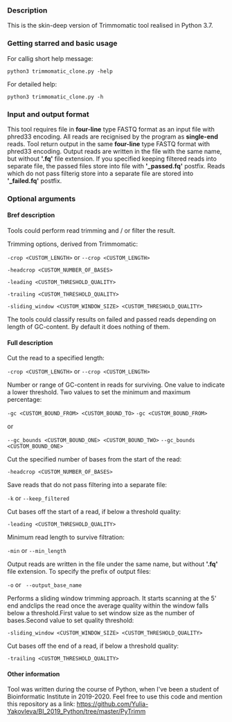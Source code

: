 ### Description
This is the skin-deep version of Trimmomatic tool realised in Python 3.7.

### Getting starred and basic usage
For callig short help message:

`python3 trimmomatic_clone.py -help`

For detailed help:

`python3 trimmomatic_clone.py -h`

### Input and output format

This tool requires file in **four-line** type FASTQ format as an input file with phred33 encoding. All reads are recignised by the program as **single-end** reads. Tool return output in the same **four-line** type FASTQ format with phred33 encoding.
Output reads are written in the file with the same name, but without **'.fq'** file extension.
If you specified keeping filtered reads into separate file, the passed files store into file with **'_passed.fq'** postfix. Reads which do not pass filterig store into a separate file are stored into **'_failed.fq'** postfix.

### Optional arguments

#### Bref description

Tools could perform read trimming and / or filter the result.

Trimming options, derived from Trimmomatic:

`-crop <CUSTOM_LENGTH>` or `--crop <CUSTOM_LENGTH>`

`-headcrop <CUSTOM_NUMBER_OF_BASES>`

`-leading <CUSTOM_THRESHOLD_QUALITY>`

`-trailing <CUSTOM_THRESHOLD_QUALITY>`

`-sliding_window <CUSTOM_WINDOW_SIZE> <CUSTOM_THRESHOLD_QUALITY>`

The tools could classify results on failed and passed reads depending on length of GC-content. By default it does nothing of them.




#### Full description

Cut the read to a specified length:

`-crop <CUSTOM_LENGTH>` or `--crop <CUSTOM_LENGTH>`

Number or range of GC-content in reads for surviving. One value to indicate a lower threshold. Two values to set the minimum and maximum percentage:

`-gc <CUSTOM_BOUND_FROM> <CUSTOM_BOUND_TO>`
`-gc <CUSTOM_BOUND_FROM>`

or

`--gc_bounds <CUSTOM_BOUND_ONE> <CUSTOM_BOUND_TWO>`
`--gc_bounds <CUSTOM_BOUND_ONE>`
 
Cut the specified number of bases from the start of the read:

`-headcrop <CUSTOM_NUMBER_OF_BASES>`

Save reads that do not pass filtering into a separate file:

`-k` or `--keep_filtered`

Cut bases off the start of a read, if below a threshold quality:

`-leading <CUSTOM_THRESHOLD_QUALITY>`

Minimum read length to survive filtration:

`-min` or `--min_length`

Output reads are written in the file under the same name, but without **'.fq'** file extension. To specify the prefix of output files:
 
 `-o` or ` --output_base_name`
 
Performs a sliding window trimming approach. It starts scanning at the 5' end andclips the read once the average quality within the window falls below a threshold.First value to set window size as the number of bases.Second value to set quality threshold:

`-sliding_window <CUSTOM_WINDOW_SIZE> <CUSTOM_THRESHOLD_QUALITY>`

Cut bases off the end of a read, if below a threshold quality:

`-trailing <CUSTOM_THRESHOLD_QUALITY>`

#### Other information
Tool was written during the course of Python, when I've been a student of Bioinformatic Institute in 2019-2020. Feel free to use this code and mention this repository as a link:
https://github.com/Yulia-Yakovleva/BI_2019_Python/tree/master/PyTrimm
